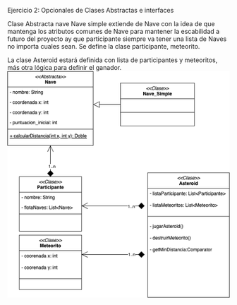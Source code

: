 Ejercicio 2: Opcionales de Clases Abstractas e interfaces

Clase Abstracta nave
Nave simple extiende de Nave con la idea de que mantenga los atributos comunes de Nave para mantener la escabilidad a futuro del proyecto ay que participante siempre va tener una lista de Naves no importa cuales sean.
Se define la clase participante, meteorito.

La clase Asteroid estará definida con lista de participantes y meteoritos, más otra lógica para definir el ganador.
![](../../assets/asteroid.drawio.png)